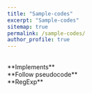 ```yaml
---
title: "Sample-codes"
excerpt: "Sample-codes"
sitemap: true
permalink: /sample-codes/
author_profile: true
---
```


<br>
**Implements**

<br>
**Follow pseudocode**


<br>
**RegExp**
